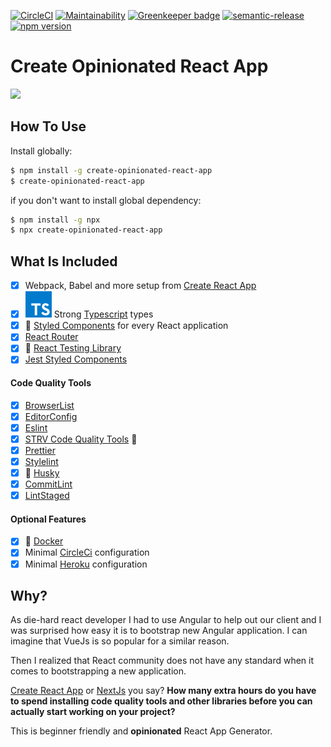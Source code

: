[![CircleCI](https://circleci.com/gh/developer239/create-opinionated-react-app/tree/master.svg?style=svg)](https://circleci.com/gh/developer239/create-opinionated-react-app/tree/master)
[![Maintainability](https://api.codeclimate.com/v1/badges/ff9bf164310d6fdaa9ac/maintainability)](https://codeclimate.com/github/developer239/create-opinionated-react-app/maintainability)
[![Greenkeeper badge](https://badges.greenkeeper.io/developer239/create-opinionated-react-app.svg)](https://greenkeeper.io/)
[![semantic-release](https://img.shields.io/badge/%20%20%F0%9F%93%A6%F0%9F%9A%80-semantic--release-e10079.svg)](https://github.com/semantic-release/semantic-release)
[![npm version](http://img.shields.io/npm/v/create-opinionated-react-app.svg?style=flat)](https://npmjs.org/package/ui-react-library "View this project on npm")

# Create Opinionated React App

![](https://imgs.xkcd.com/comics/standards.png)

## How To Use

Install globally:

```bash
$ npm install -g create-opinionated-react-app
$ create-opinionated-react-app
```

if you don't want to install global dependency:

```bash
$ npm install -g npx
$ npx create-opinionated-react-app
```


## What Is Included

- [x] Webpack, Babel and more setup from [Create React App](https://github.com/facebook/create-react-app)
- [x] ![TS](./typescript.svg?sanitize=true) Strong [Typescript](https://www.typescriptlang.org) types
- [x] 💅 [Styled Components](https://github.com/styled-components/styled-components) for every React application
- [x] [React Router](https://github.com/ReactTraining/react-router)
- [x] 🐐 [React Testing Library](https://github.com/testing-library/react-testing-library)
- [x] [Jest Styled Components](https://github.com/styled-components/jest-styled-components)

#### Code Quality Tools

- [x] [BrowserList](https://github.com/browserslist/browserslist)
- [x] [EditorConfig](https://editorconfig.org/)
- [x] [Eslint](https://github.com/eslint/eslint)
- [x] [STRV Code Quality Tools](https://github.com/strvcom/code-quality-tools) 💪
- [x] [Prettier](https://prettier.io)
- [x] [Stylelint](https://stylelint.io/)
- [x] 🐶 [Husky](https://github.com/typicode/husky)
- [x] [CommitLint](https://github.com/conventional-changelog/commitlint)
- [x] [LintStaged](https://github.com/okonet/lint-staged)

#### Optional Features

- [x] 🐳 [Docker](https://github.com/docker)
- [x] Minimal [CircleCi](https://circleci.com) configuration
- [x] Minimal [Heroku](https://heroku.com) configuration

## Why?

As die-hard react developer I had to use Angular to help out our client and I was surprised how easy it is to bootstrap new Angular application. I can imagine that VueJs is so popular for a similar reason.

Then I realized that React community does not have any standard when it comes to bootstrapping a new application.

[Create React App](https://github.com/facebook/create-react-app) or [NextJs](https://github.com/zeit/next.js/) you say? **How many extra hours do you have to spend installing code quality tools and other libraries before you can actually start working on your project?**

This is beginner friendly and **opinionated** React App Generator.
